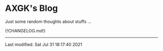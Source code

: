 # AXGK's Blog

Just some random thoughts about stuffs ...


{!CHANGELOG.md!}
<!-- pre_proc_marker -->


----


Last modified: Sat Jul 31 18:17:40 2021